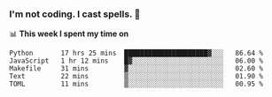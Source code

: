 ### I'm not coding. I cast spells. 🎩

📊 **This week I spent my time on**
<!--START_SECTION:waka-->
```text
Python       17 hrs 25 mins  █████████████████████▓░░░   86.64 % 
JavaScript   1 hr 12 mins    █▓░░░░░░░░░░░░░░░░░░░░░░░   06.00 % 
Makefile     31 mins         ▓░░░░░░░░░░░░░░░░░░░░░░░░   02.60 % 
Text         22 mins         ▒░░░░░░░░░░░░░░░░░░░░░░░░   01.90 % 
TOML         11 mins         ▒░░░░░░░░░░░░░░░░░░░░░░░░   00.95 % 
```
<!--END_SECTION:waka-->
